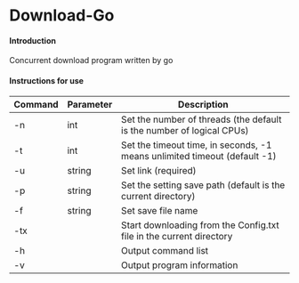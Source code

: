 # Download-Go

#### Introduction
Concurrent download program written by go

#### Instructions for use

|Command|Parameter|Description|
|----|----|----|
|-n|int|Set the number of threads (the default is the number of logical CPUs)|
|-t|int|Set the timeout time, in seconds, -1 means unlimited timeout (default -1)|
|-u|string|Set link (required)|
|-p|string|Set the setting save path (default is the current directory)|
|-f|string|Set save file name|
|-tx| |Start downloading from the Config.txt file in the current directory|
|-h| |Output command list|
|-v| |Output program information|